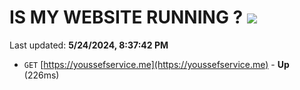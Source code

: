 # IS MY WEBSITE RUNNING ? [![](https://img.shields.io/static/v1?label=Sponsor&message=%E2%9D%A4&logo=GitHub&color=%23fe8e86)](https://github.com/sponsors/<username>)

Last updated: **5/24/2024, 8:37:42 PM**

- `GET` [https://youssefservice.me](https://youssefservice.me) - **Up** (226ms)
